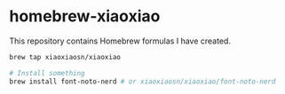 homebrew-xiaoxiao
=================

This repository contains Homebrew formulas I have created.

```bash
brew tap xiaoxiaosn/xiaoxiao
```

```bash
# Install something
brew install font-noto-nerd # or xiaoxiaosn/xiaoxiao/font-noto-nerd
```
